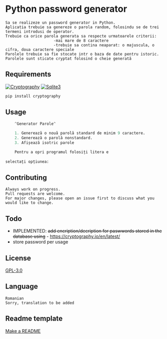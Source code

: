 # Python password generator
```
Sa se realizeze un password generator in Python.
Aplicatia trebuie sa genereze o parola random, folosindu se de trei termeni introdusi de operator.
Trebuie ca orice parola generata sa respecte urmatoarele criterii:
                     -mai mare de 8 caractere
                     -trebuie sa contina neaparat: o majuscula, o cifra, doua caractere speciale
Parolele trebuie sa fie stocate intr o baza de date pentru istoric.
Parolele sunt sticate cryptat folosind o cheie generată
```
## Requirements

[![Cryptography](https://img.shields.io/pypi/v/cryptography.svg)](https://pypi.org/project/cryptography/)
[![Sqlite3](https://img.shields.io/badge/SQLITE3-Sqlite3-brightgreen)](https://docs.python.org/3/library/sqlite3.html)
```python
pip install cryptography
```


## Usage

```python
    ^Generator Parole^

    1. Generează o nouă parolă standard de minim 9 caractere.
    2. Generează o parolă nonstandard.
    3. Afișează isotric parole

    Pentru a opri programul folosiți litera e
    
selectați opțiunea: 
```

## Contributing
```
Always work on progress.
Pull requests are welcome. 
For major changes, please open an issue first to discuss what you would like to change.
```

## Todo
- IMPLEMENTED: ~~add encription/decription for paswwords stored in the database using~~ - https://cryptography.io/en/latest/
- store password per usage

## License
[GPL-3.0](https://choosealicense.com/licenses/gpl-3.0/)

## Language
```
Romanian
Sorry, translation to be added
```

## Readme template
[Make a README](https://www.makeareadme.com/)
